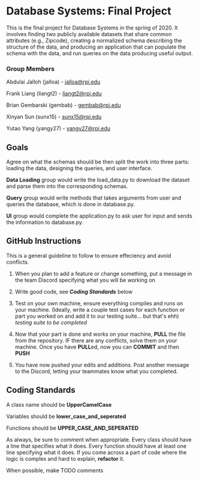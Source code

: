 # Database Systems: Final Project
This is the final project for Database Systems in the spring of 2020. It involves finding two publicly available datasets that share common attributes (e.g., Zipcode), creating a normalized schema describing the structure of the data, and producing an application that can populate the schema with the data, and run queries on the data producing useful output.

### Group Members
Abdulai Jalloh (jalloa) - jalloa@rpi.edu

Frank Liang (liangt2) - liangt2@rpi.edu

Brian Gembarski (gembab) - gembab@rpi.edu

Xinyan Sun (sunx15) - sunx15@rpi.edu

Yutao Yang (yangy27) - yangy27@rpi.edu

## Goals
Agree on what the schemas should be then split the work into three parts: loading the data, designing the queries, and user interface.

**Data Loading** group would write the load_data.py to download the dataset and parse them into the corresponding schemas.

**Query** group would write methods that takes arguments from user and queries the database, which is done in database.py.

**UI** group would complete the application.py to ask user for input and sends the information to database.py.

## GitHub Instructions
This is a general guideline to follow to ensure effeciency and avoid conflicts.

1. When you plan to add a feature or change something, put a message in the team Discord specifying what you will be working on

2. Write good code, see ***Coding Standards*** below

3. Test on your own machine, ensure everything compiles and runs on your machine. (Ideally, write a couple test cases for each function or part you worked on and add it to our testing suite... but that's ehh) *testing suite to be completed*

4. Now that your part is done and works on your machine, **PULL** the file from the repository. IF there are any conflicts, solve them on your machine. Once you have **PULL**ed, now you can **COMMIT** and then **PUSH**

5. You have now pushed your edits and additions. Post another message to the Discord, letting your teammates know what you completed.

## Coding Standards

A class name should be **UpperCamelCase**

Variables should be **lower_case_and_seperated**

Functions should be **UPPER_CASE_AND_SEPERATED**

As always, be sure to comment when appropriate. Every class should have a line that specifies what it does. Every function should have at least one line specifying what it does. If you come across a part of code where the logic is complex and hard to explain, **refactor** it.

When possible, make TODO comments
